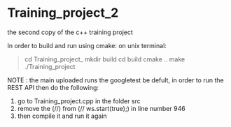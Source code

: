 # Training_project_2
the second copy of the c++ training project 

In order to build and run using cmake:
on unix terminal:
> cd Training_project_
> mkdir build
> cd build
> cmake ..
> make
>./Training_project

NOTE : the main uploaded runs the googletest be defult, in order to run the REST API then do the following:
1. go to Training_project.cpp in the folder src
2. remove the (//) from (// ws.start(true);) in line number 946
3. then compile it and run it again 

